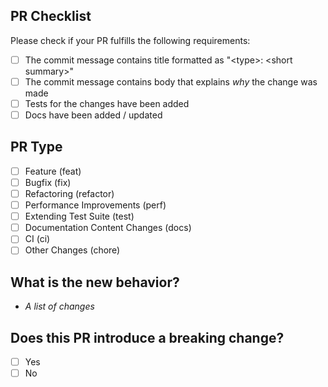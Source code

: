 ## PR Checklist

Please check if your PR fulfills the following requirements:

- [ ] The commit message contains title formatted as "\<type\>: \<short summary\>"
- [ ] The commit message contains body that explains *why* the change was made
- [ ] Tests for the changes have been added
- [ ] Docs have been added / updated

## PR Type

- [ ] Feature (feat)
- [ ] Bugfix (fix)
- [ ] Refactoring (refactor)
- [ ] Performance Improvements (perf)
- [ ] Extending Test Suite (test)
- [ ] Documentation Content Changes (docs)
- [ ] CI (ci)
- [ ] Other Changes (chore)

## What is the new behavior?

- *A list of changes*

## Does this PR introduce a breaking change?

- [ ] Yes
- [ ] No

